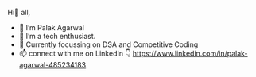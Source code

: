 Hi👋 all,
- 💁 I’m Palak Agarwal
- 👀 I’m a tech enthusiast.
- 🌱 Currently focussing on DSA and Competitive Coding
- 📫 connect with me on LinkedIn 👇
https://www.linkedin.com/in/palak-agarwal-485234183

<!---
palakagarwal5230/palakagarwal5230 is a ✨ special ✨ repository because its `README.md` (this file) appears on your GitHub profile.
You can click the Preview link to take a look at your changes.
--->
